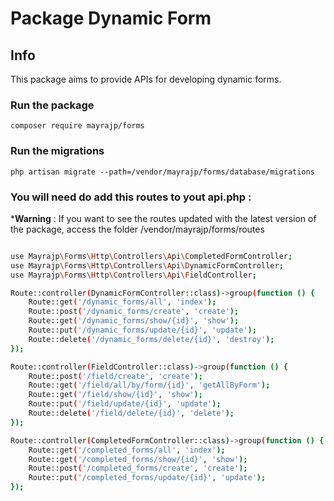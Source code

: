 # Package Dynamic Form

## Info

This package aims to provide APIs for developing dynamic forms.

### Run the package

`composer require mayrajp/forms`

### Run the migrations 

`php artisan migrate --path=/vendor/mayrajp/forms/database/migrations`

### You will need do add this routes to yout api.php :

***Warning** : If you want to see the routes updated with the latest version of the package, access the folder /vendor/mayrajp/forms/routes

```sh

use Mayrajp\Forms\Http\Controllers\Api\CompletedFormController;
use Mayrajp\Forms\Http\Controllers\Api\DynamicFormController;
use Mayrajp\Forms\Http\Controllers\Api\FieldController;

Route::controller(DynamicFormController::class)->group(function () {
    Route::get('/dynamic_forms/all', 'index');
    Route::post('/dynamic_forms/create', 'create');
    Route::get('/dynamic_forms/show/{id}', 'show');
    Route::put('/dynamic_forms/update/{id}', 'update');
    Route::delete('/dynamic_forms/delete/{id}', 'destroy');
});

Route::controller(FieldController::class)->group(function () {
    Route::post('/field/create', 'create');
    Route::get('/field/all/by/form/{id}', 'getAllByForm');
    Route::get('/field/show/{id}', 'show');
    Route::put('/field/update/{id}', 'update');
    Route::delete('/field/delete/{id}', 'delete');
});

Route::controller(CompletedFormController::class)->group(function () {
    Route::get('/completed_forms/all', 'index');
    Route::get('/completed_forms/show/{id}', 'show');
    Route::post('/completed_forms/create', 'create');
    Route::put('/completed_forms/update/{id}', 'update');   
});
```








